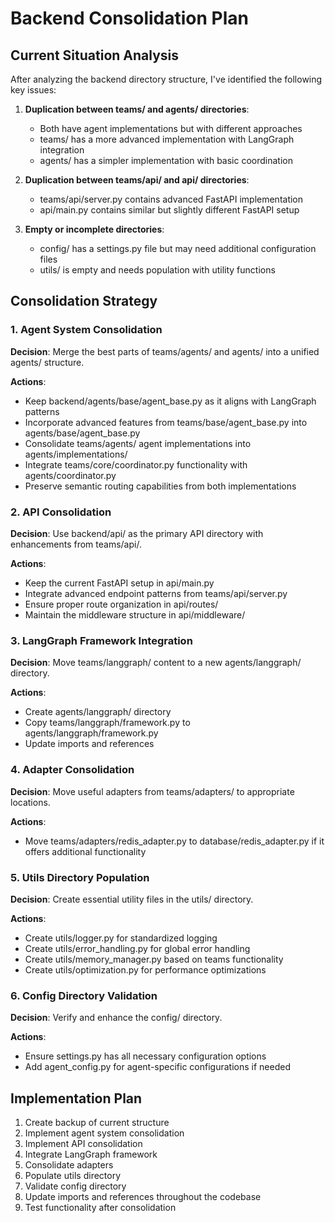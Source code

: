 # Backend Consolidation Plan

## Current Situation Analysis

After analyzing the backend directory structure, I've identified the following key issues:

1. **Duplication between teams/ and agents/ directories**:
   - Both have agent implementations but with different approaches
   - teams/ has a more advanced implementation with LangGraph integration
   - agents/ has a simpler implementation with basic coordination

2. **Duplication between teams/api/ and api/ directories**:
   - teams/api/server.py contains advanced FastAPI implementation
   - api/main.py contains similar but slightly different FastAPI setup

3. **Empty or incomplete directories**:
   - config/ has a settings.py file but may need additional configuration files
   - utils/ is empty and needs population with utility functions

## Consolidation Strategy

### 1. Agent System Consolidation

**Decision**: Merge the best parts of teams/agents/ and agents/ into a unified agents/ structure.

**Actions**:
- Keep backend/agents/base/agent_base.py as it aligns with LangGraph patterns
- Incorporate advanced features from teams/base/agent_base.py into agents/base/agent_base.py
- Consolidate teams/agents/ agent implementations into agents/implementations/
- Integrate teams/core/coordinator.py functionality with agents/coordinator.py
- Preserve semantic routing capabilities from both implementations

### 2. API Consolidation

**Decision**: Use backend/api/ as the primary API directory with enhancements from teams/api/.

**Actions**:
- Keep the current FastAPI setup in api/main.py
- Integrate advanced endpoint patterns from teams/api/server.py
- Ensure proper route organization in api/routes/
- Maintain the middleware structure in api/middleware/

### 3. LangGraph Framework Integration

**Decision**: Move teams/langgraph/ content to a new agents/langgraph/ directory.

**Actions**:
- Create agents/langgraph/ directory
- Copy teams/langgraph/framework.py to agents/langgraph/framework.py
- Update imports and references

### 4. Adapter Consolidation

**Decision**: Move useful adapters from teams/adapters/ to appropriate locations.

**Actions**:
- Move teams/adapters/redis_adapter.py to database/redis_adapter.py if it offers additional functionality

### 5. Utils Directory Population

**Decision**: Create essential utility files in the utils/ directory.

**Actions**:
- Create utils/logger.py for standardized logging
- Create utils/error_handling.py for global error handling
- Create utils/memory_manager.py based on teams functionality
- Create utils/optimization.py for performance optimizations

### 6. Config Directory Validation

**Decision**: Verify and enhance the config/ directory.

**Actions**:
- Ensure settings.py has all necessary configuration options
- Add agent_config.py for agent-specific configurations if needed

## Implementation Plan

1. Create backup of current structure
2. Implement agent system consolidation
3. Implement API consolidation
4. Integrate LangGraph framework
5. Consolidate adapters
6. Populate utils directory
7. Validate config directory
8. Update imports and references throughout the codebase
9. Test functionality after consolidation 